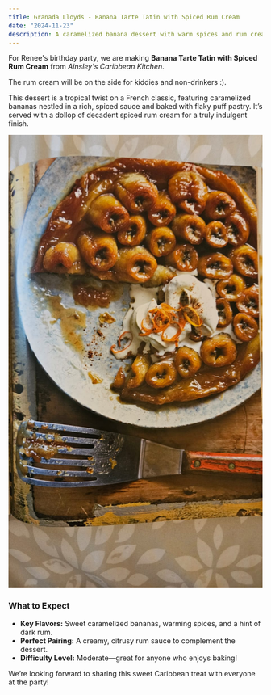 ```yaml
---
title: Granada Lloyds - Banana Tarte Tatin with Spiced Rum Cream
date: "2024-11-23"
description: A caramelized banana dessert with warm spices and rum cream, perfect for a Caribbean-inspired celebration.
---
```


For Renee's birthday party, we are making **Banana Tarte Tatin with Spiced Rum Cream** from _Ainsley's Caribbean Kitchen_.

The rum cream will be on the side for kiddies and non-drinkers :).

This dessert is a tropical twist on a French classic, featuring caramelized bananas nestled in a rich, spiced sauce and baked with flaky puff pastry. It’s served with a dollop of decadent spiced rum cream for a truly indulgent finish.

![Banana Tarte Tatin with Spiced Rum Cream](./banana2.jpg)

### What to Expect

- **Key Flavors:** Sweet caramelized bananas, warming spices, and a hint of dark rum.
- **Perfect Pairing:** A creamy, citrusy rum sauce to complement the dessert.
- **Difficulty Level:** Moderate—great for anyone who enjoys baking!

We’re looking forward to sharing this sweet Caribbean treat with everyone at the party!
